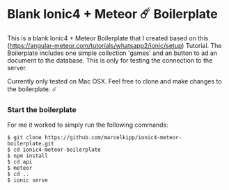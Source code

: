 # Blank Ionic4 + Meteor ☄️ Boilerplate

This is a blank Ionic4 + Meteor Boilerplate that I created based on this (https://angular-meteor.com/tutorials/whatsapp2/ionic/setup)
Tutorial. The Boilerplate includes one simple collection 'games' and an button to ad an document to the database. This is only
for testing the connection to the server.

Currently only tested on Mac OSX. Feel free to clone and make changes to the boilerplate. ☄️

### Start the boilerplate
For me it worked to simply run the following commands:

```
$ git clone https://github.com/marcelkipp/ionic4-meteor-boilerplate.git
$ cd ionic4-meteor-boilerplate
$ npm install
$ cd api
$ meteor
$ cd .. 
$ ionic serve
```
